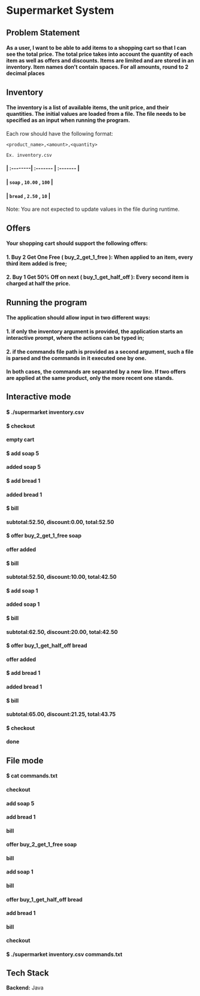 
# Supermarket System

## Problem Statement

#### As a user, I want to be able to add items to a shopping cart so that I can see the total price. The total price takes into account the quantity of each item as well as offers and discounts. Items are limited and are stored in an inventory. Item names don’t contain spaces. For all amounts, round to 2 decimal places



## Inventory

#### The inventory is a list of available items, the unit price, and their quantities. The initial values are loaded from a file. The file needs to be specified as an input when running the program.

Each row should have the following format:

`<product_name>,<amount>,<quantity>`

`Ex. inventory.csv`

#### | :--------| :------- | :------- |
#### | `soap`   , `10.00`  , `100`    |
#### | `bread`  , `2.50`   , `10`     |

Note: You are not expected to update values in the file during runtime.

## Offers
#### Your shopping cart should support the following offers:
#### 	1. Buy 2 Get One Free ( buy_2_get_1_free ): When applied to an item, every third item added is free;
#### 	2. Buy 1 Get 50% Off on next ( buy_1_get_half_off ): Every second item is charged at half the price.

## Running the program

#### The application should allow input in two different ways:
#### 	1. if only the inventory argument is provided, the application starts an interactive prompt, where the actions can be typed in;
#### 	2. if the commands file path is provided as a second argument, such a file is parsed and the commands in it executed one by one.

#### In both cases, the commands are separated by a new line. If two offers are applied at the same product, only the more recent one stands.

## Interactive mode

#### $ ./supermarket inventory.csv
#### $ checkout
#### empty cart
#### $ add soap 5
#### added soap 5
#### $ add bread 1
#### added bread 1
#### $ bill
#### subtotal:52.50, discount:0.00, total:52.50
#### $ offer buy_2_get_1_free soap
#### offer added
#### $ bill
#### subtotal:52.50, discount:10.00, total:42.50
#### $ add soap 1
#### added soap 1
#### $ bill
#### subtotal:62.50, discount:20.00, total:42.50
#### $ offer buy_1_get_half_off bread
#### offer added
#### $ add bread 1
#### added bread 1
#### $ bill
#### subtotal:65.00, discount:21.25, total:43.75
#### $ checkout
#### done

## File mode

#### $ cat commands.txt
#### checkout
#### add soap 5
#### add bread 1
#### bill
#### offer buy_2_get_1_free soap
#### bill
#### add soap 1
#### bill
#### offer buy_1_get_half_off bread
#### add bread 1
#### bill
#### checkout
#### $ ./supermarket inventory.csv commands.txt

## 
## Tech Stack

**Backend:** Java


